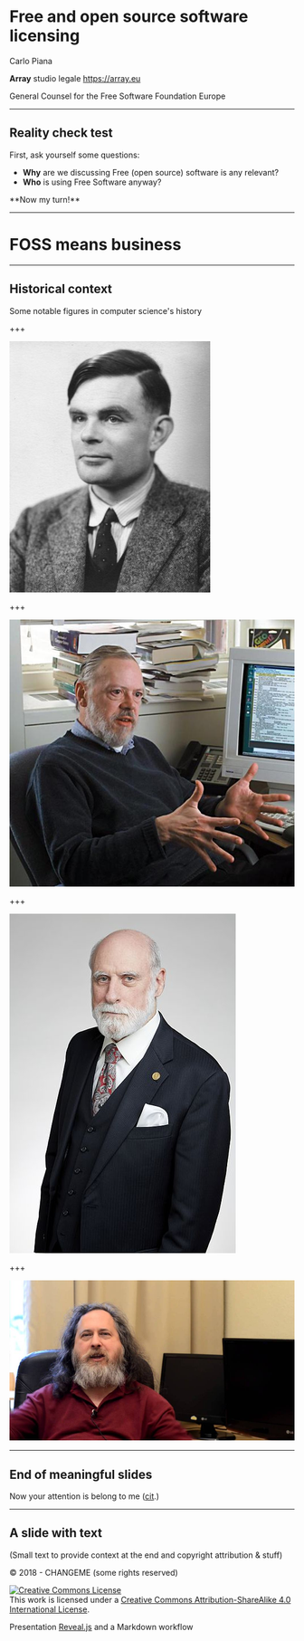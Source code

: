 # Free and open source software licensing


Carlo Piana

**Array** studio legale
  https://array.eu

General Counsel for the Free Software Foundation Europe

<!-- Remove the comment to remove the sample second logo
Change the logo to adapt the slide -->

---

## Reality check test

First, ask yourself some questions:

* **Why** are we discussing Free (open source) software is any relevant?
* **Who** is using Free Software anyway?

<p class="fragment fade-in">**Now my turn!**</p>

---

# FOSS means business

---

## Historical context

Some notable figures in computer science's history

+++


<img class="center-img" src="markdown/assets/alan_turing.jpg" />

+++

<img class="center-img" src="markdown/assets/dennisritchie5.jpg"  />

+++

<img class="center-img" src="markdown/assets/vint_cerf.jpg"  />

+++

<img class="center-img" src="markdown/assets/stallman.jpg"  />

---

## End of meaningful slides

Now your attention is belong to me ([cit](https://it.wikipedia.org/wiki/All_your_base_are_belong_to_us).)


---

## A slide with text

(Small text to provide context at the end and copyright attribution & stuff)


<div class="bottom">
<p>© 2018 - CHANGEME (some rights reserved) </p>

<p><a rel="license" href="http://creativecommons.org/licenses/by-sa/4.0/"><img alt="Creative Commons License" style="border-width:0" src="https://i.creativecommons.org/l/by-sa/4.0/88x31.png" /></a><br />This work is licensed under a <a rel="license" href="http://creativecommons.org/licenses/by-sa/4.0/">Creative Commons Attribution-ShareAlike 4.0 International License</a>.
</p>

Presentation [Reveal.js][81aa3153] and a Markdown workflow

</div>

  [81aa3153]: https://revealjs.com/ "Reveal"
